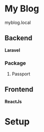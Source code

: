 # My Blog

myblog.local

## Backend

**Laravel**

### Package

1. Passport

## Frontend

**ReactJs**

# Setup

